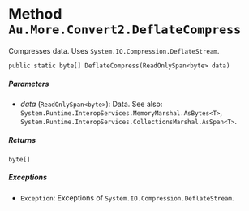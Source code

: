 # Method `Au.More.Convert2.DeflateCompress`

Compresses data. Uses `System.IO.Compression.DeflateStream`.

```
public static byte[] DeflateCompress(ReadOnlySpan<byte> data)
```

##### Parameters

- *data*  (`ReadOnlySpan<byte>`):
    Data. See also: `System.Runtime.InteropServices.MemoryMarshal.AsBytes<T>`, `System.Runtime.InteropServices.CollectionsMarshal.AsSpan<T>`.

##### Returns

`byte[]`

##### Exceptions

- `Exception`:
    Exceptions of `System.IO.Compression.DeflateStream`.